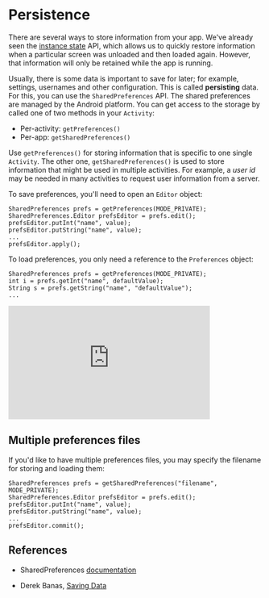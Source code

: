 # Persistence

There are several ways to store information from your app. We've already seen the [instance state](/android/state) API, which allows us to quickly restore information when a particular screen was unloaded and then loaded again. However, that information will only be retained while the app is running.

Usually, there is some data is important to save for later; for example, settings, usernames and other configuration. This is called **persisting** data. For this, you can use the `SharedPreferences` API. The shared preferences are managed by the Android platform. You can get access to the storage by called one of two methods in your `Activity`:

- Per-activity: `getPreferences()`
- Per-app: `getSharedPreferences()`

Use `getPreferences()` for storing information that is specific to one single `Activity`. The other one, `getSharedPreferences()` is used to store information that might be used in multiple activities. For example, a *user id* may be needed in many activities to request user information from a server.

To save preferences, you'll need to open an `Editor` object:

    SharedPreferences prefs = getPreferences(MODE_PRIVATE);
    SharedPreferences.Editor prefsEditor = prefs.edit();
    prefsEditor.putInt("name", value);
    prefsEditor.putString("name", value);
    ...
    prefsEditor.apply();

To load preferences, you only need a reference to the `Preferences` object:

    SharedPreferences prefs = getPreferences(MODE_PRIVATE);
    int i = prefs.getInt("name", defaultValue);
    String s = prefs.getString("name", "defaultValue");
    ...

<iframe src="https://player.vimeo.com/video/206083045?portrait=0" width="400" height="225" frameborder="0" webkitallowfullscreen mozallowfullscreen allowfullscreen></iframe>

## Multiple preferences files

If you'd like to have multiple preferences files, you may specify the filename for storing and loading them:

    SharedPreferences prefs = getSharedPreferences("filename", MODE_PRIVATE);
    SharedPreferences.Editor prefsEditor = prefs.edit();
    prefsEditor.putInt("name", value);
    prefsEditor.putString("name", value);
    ...
    prefsEditor.commit();

## References

- SharedPreferences [documentation](https://developer.android.com/training/basics/data-storage/shared-preferences.html)

- Derek Banas, [Saving Data](https://youtu.be/1DOeLy26hOE)

